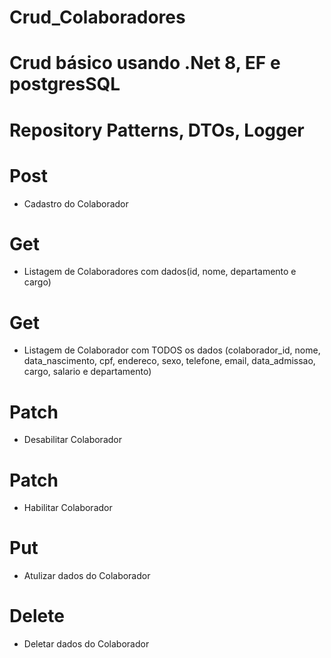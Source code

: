 # Crud_Colaboradores
# Crud básico usando .Net 8, EF e postgresSQL
# Repository Patterns, DTOs, Logger

# Post
- Cadastro do Colaborador

# Get
- Listagem de Colaboradores com dados(id, nome, departamento e cargo)

# Get
- Listagem de Colaborador com TODOS os dados
(colaborador_id, nome, data_nascimento, cpf, endereco, sexo, telefone, email, data_admissao, cargo, salario e departamento)

# Patch
- Desabilitar Colaborador

# Patch
- Habilitar Colaborador

# Put
- Atulizar dados do Colaborador

# Delete
- Deletar dados do Colaborador
